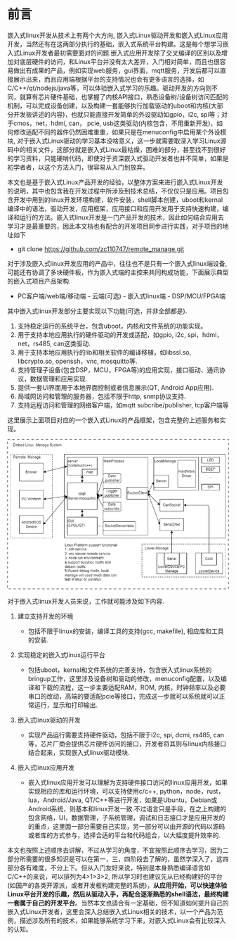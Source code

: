 # 前言

嵌入式linux开发从技术上有两个大方向, 嵌入式Linux驱动开发和嵌入式Linux应用开发，当然还有在这两部分执行的基础，嵌入式系统平台构建。这是每个想学习嵌入式Linux开发者最初需要面对的问题.嵌入式应用开发除了交叉编译的区别以及增加对底层硬件的访问，和Linux平台并没有太大差异，入门相对简单，而且也很容易做出有成果的产品，例如实现web服务，gui界面，mqtt服务，开发后都可以直接展示出来，而且应用端根据平台的支持情况也会有更多语言的选择，如C/C++/qt/nodejs/java等，可以体验嵌入式学习的乐趣。驱动开发的方向则不同，就算有芯片硬件基础，也掌握了内核API接口，熟悉设备树/设备树访问匹配的机制，可以完成设备创建，以及构建一套能够执行加载驱动的uboot和内核(大部分开发板讲述的内容)，也就只能直接开发简单的外设驱动如gpio，i2c, spi等；对于cmos，net，hdmi, can， pcie, usb这类驱动(内核包含，不用重新开发)，如何修改适配不同的器件仍然困难重重，如果只是在menuconfig中启用某个外设模块, 对于嵌入式Linux驱动的学习基本没啥意义，这一步就需要取深入学习Linux源码中的相关文件，这部分就是嵌入式Linux最枯燥，困难的部分，甚至找不到很好的学习资料，只能硬啃代码，即使对于资深嵌入式驱动开发者也并不简单，如果是初学者者，以这个方法入门，很容易从入门到放弃。

本文也是基于嵌入式Linux产品开发的经验，以整体方案来进行嵌入式Linux开发的说明，其中也包含我在开发过程中所涉及到技术总结，不仅仅只是应用。项目包含开发中用到的linux开发环境构建，软件安装，shell脚本创建，uboot和kernal编译中的语法，驱动开发，应用框架，应用接口和应用开发用于支持快速构建，编译和运行的方法。嵌入式linux开发是一门产品开发的技术，因此如何结合应用去学习才是最重要的，因此本文档也有配合的开发项目同步进行实践，对于项目的地址如下

- git clone <https://github.com/zc110747/remote_manage.git>

对于涉及嵌入式linux开发应用的产品中，往往也不是只有一个嵌入式linux端设备, 可能还有协调了多块硬件板，作为嵌入式端的主控来共同构成功能，下面展示典型的嵌入式项目产品架构.

- PC客户端/web端/移动端 - 云端(可选) - 嵌入式linux端 - DSP/MCU/FPGA端

其中嵌入式linux开发部分主要实现以下功能(可选，并非全部都是).

1. 支持稳定运行的系统平台，包含uboot，内核和文件系统的功能实现。
2. 用于支持本地应用执行的硬件驱动的开发或适配，如gpio, i2c, spi，hdmi，net，rs485, can这类驱动.
3. 用于支持本地应用执行的lib和相关软件的编译移植，如libssl.so, libcrypto.so, openssh，vnc, mosquitto等.
4. 支持管理子设备(包含DSP，MCU，FPGA等)的应用实现，接口驱动、通讯协议，数据管理和应用实现.
5. 提供一套UI界面用于本地界面控制或者信息展示(QT, Android App应用).
6. 局域网访问和管理的服务器，包括不限于http, snmp协议支持.
7. 支持远程访问和管理的网络客户端，如mqtt subcribe/publisher, tcp客户端等

这里展示上面项目对应的一个嵌入式Linux的产品框架，包含完整的上述服务和实现。

![image](image/mainFrame.png)

对于嵌入式linux开发人员来说，工作就可能涉及如下内容.

1. 建立支持开发的环境

    - 包括不限于linux的安装，编译工具的支持(gcc, makefile), 相应库和工具的安装.

2. 实现稳定的嵌入式linux运行平台

    - 包括uboot，kernal和文件系统的完善支持，包含嵌入式linux系统的bringup工作，这里涉及设备树和驱动的修改，menuconfig配置，以及编译和下载的流程，这一步主要适配RAM，ROM, 内核，时钟频率以及必要串口的改动，高端的要适配pcie等接口，完成这一步就可以系统就可以正常运行，显示和打印输出.

3. 嵌入式linux驱动的开发

    - 实现产品运行需要支持硬件驱动，包括不限于i2c, spi, dcmi, rs485, can等，芯片厂商会提供芯片硬件访问的接口，开发者将其则与linux内核接口结合起来，实现嵌入式linux驱动模块.

4. 嵌入式linux应用开发

    - 嵌入式linux应用开发可以理解为支持硬件接口访问的linux应用开发，如果实现相应的库和运行环境，可以支持使用c/c++, python，node，rust，lua，Android/Java, QT/C++等进行开发，如果是Ubuntu，Debian或Android系统，则基本和linux开发一致.不过语言只是手段，在之上构建的包含网络，UI，数据管理，子系统管理，调试和日志接口才是应用开发的的重点，这里面一部分需要自己实现，另一部分可以由开源的代码以源码或者库的方式参与，选择合适的平台和代码组合，以大幅度提升效率的.

本文也按照上述顺序去讲解，不过从学习的角度，不宜按照此顺序去学习，因为二部分所需要的很多知识是可以在第一，三，四阶段去了解的，虽然学深入了，这四部分各有难度，不分上下。但从入门友好来说，特别是本身熟悉编译语言如C/C++的来说，可以排列为4>1>3>2, 所以学习时也建议先从已经构建好的平台(如国产的各类开源派，或者开发板构建完整的系统)，**从应用开始，可以快速体验Linux平台开发的乐趣，然后从驱动入手，再配合逐渐熟悉的shell语法，最终构建一套属于自己的开发平台**。当然本文也适合有一定基础，但不知道如何提升自己的嵌入式Linux开发者，这里会深入总结嵌入式Linux相关的技术，以一个产品为范例，描述涉及所有的技术，如果能够系统学习下来，对嵌入式Linux会有比较深入的认知。
